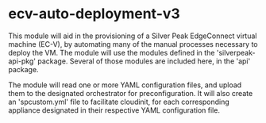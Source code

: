 # ecv-auto-deployment-v3

This module will aid in the provisioning of a Silver Peak EdgeConnect virtual machine (EC-V), 
by automating many of the manual processes necessary to deploy the VM. The module will use the 
modules defined in the 'silverpeak-api-pkg' package.  Several of those modules are 
included here, in the 'api' package.

The module will read one or more YAML configuration files, and upload them to the 
designated orchestrator for preconfiguration.  It will also create an
'spcustom.yml' file to facilitate cloudinit, for each corresponding appliance
designated in their respective YAML configuration file.

